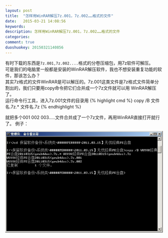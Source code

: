 ```yaml
---
layout: post
title:  "怎样用WinRAR解压7z.001，7z.002……格式的文件"
date:   2015-03-21 14:08:56
keywords: 
description: 怎样用WinRAR解压7z.001，7z.002……格式的文件
categories: 
comment: true
duoshuokey: 20150321140856
---
```


有时下载的东西是`7z.001,7z.002....`格式的分卷压缩包，用7z软件可解压。<br/>可是我们的电脑里一般都是安装的WinRAR解压软件，我也不想安装重复功能的软件，那该怎么办？<br/>
其实7z格式的文件WinRAR是可以解压的。7z.001这类文件是7z格式文件简单分割出的，我们只要用copy命令把它们合并成一个7z文件就可以用 WinRAR解压了。<br/>
运行命令行工具，进入7z.001文件的目录用
{% highlight cmd %}
copy  /B 文件名.7z.*  文件名.7z
{% endhighlight %}

就把多个001 002 003.....文件合并成了一个7z文件，再用WinRAR直接打开就行了。
例子：

![7z](/resources/20150321/7z.jpeg)

